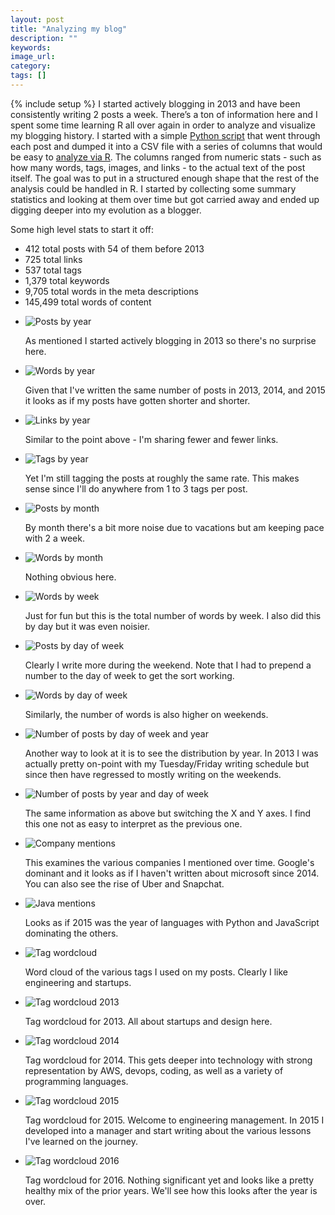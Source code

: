 ```yaml
---
layout: post
title: "Analyzing my blog"
description: ""
keywords:
image_url:
category:
tags: []
---
```

{% include setup %}
I started actively blogging in 2013 and have been consistently writing 2 posts a week. There’s a ton of information here and I spent some time learning R all over again in order to analyze and visualize my blogging history. I started with a simple [Python script](https://github.com/dangoldin/blog-analytics/blob/master/analyze.py) that went through each post and dumped it into a CSV file with a series of columns that would be easy to [analyze via R](https://github.com/dangoldin/blog-analytics/blob/master/analyze.R). The columns ranged from numeric stats - such as how many words, tags, images, and links - to the actual text of the post itself. The goal was to put in a structured enough shape that the rest of the analysis could be handled in R. I started by collecting some summary statistics and looking at them over time but got carried away and ended up digging deeper into my evolution as a blogger.

Some high level stats to start it off:

- 412 total posts with 54 of them before 2013
- 725 total links
- 537 total tags
- 1,379 total keywords
- 9,705 total words in the meta descriptions
- 145,499 total words of content

<ul class="thumbnails">
  <li class="span8">
    <div class="thumbnail">
      <img src="{{ IMG_PATH }}date_year-plot-count.png" alt="Posts by year">
      <p>As mentioned I started actively blogging in 2013 so there's no surprise here.</p>
    </div>
  </li>

  <li class="span8">
    <div class="thumbnail">
      <img src="{{ IMG_PATH }}date_year-plot-words.png" alt="Words by year">
      <p>Given that I've written the same number of posts in 2013, 2014, and 2015 it looks as if my posts have gotten shorter and shorter.</p>
    </div>
  </li>

  <li class="span8">
    <div class="thumbnail">
      <img src="{{ IMG_PATH }}date_year-plot-links.png" alt="Links by year">
      <p>Similar to the point above - I'm sharing fewer and fewer links.</p>
    </div>
  </li>

  <li class="span8">
    <div class="thumbnail">
      <img src="{{ IMG_PATH }}date_year-plot-tags.png" alt="Tags by year">
      <p>Yet I'm still tagging the posts at roughly the same rate. This makes sense since I'll do anywhere from 1 to 3 tags per post.</p>
    </div>
  </li>

  <li class="span8">
    <div class="thumbnail">
      <img src="{{ IMG_PATH }}date_month-plot-count.png" alt="Posts by month">
      <p>By month there's a bit more noise due to vacations but am keeping pace with 2 a week.</p>
    </div>
  </li>

  <li class="span8">
    <div class="thumbnail">
      <img src="{{ IMG_PATH }}date_month-plot-words.png" alt="Words by month">
      <p>Nothing obvious here.</p>
    </div>
  </li>

  <li class="span8">
    <div class="thumbnail">
      <img src="{{ IMG_PATH }}date_week-plot-words-v2.png" alt="Words by week">
      <p>Just for fun but this is the total number of words by week. I also did this by day but it was even noisier.</p>
    </div>
  </li>

  <li class="span8">
    <div class="thumbnail">
      <img src="{{ IMG_PATH }}dow-plot-count.png" alt="Posts by day of week">
      <p>Clearly I write more during the weekend. Note that I had to prepend a number to the day of week to get the sort working.</p>
    </div>
  </li>

  <li class="span8">
    <div class="thumbnail">
      <img src="{{ IMG_PATH }}dow-plot-words.png" alt="Words by day of week">
      <p>Similarly, the number of words is also higher on weekends.</p>
    </div>
  </li>

  <li class="span8">
    <div class="thumbnail">
      <img src="{{ IMG_PATH }}date_year-dow-plot1.png" alt="Number of posts by day of week and year">
      <p>Another way to look at it is to see the distribution by year. In 2013 I was actually pretty on-point with my Tuesday/Friday writing schedule but since then have regressed to mostly writing on the weekends.</p>
    </div>
  </li>

  <li class="span8">
    <div class="thumbnail">
      <img src="{{ IMG_PATH }}date_year-dow-plot2.png" alt="Number of posts by year and day of week">
      <p>The same information as above but switching the X and Y axes. I find this one not as easy to interpret as the previous one.</p>
    </div>
  </li>

  <li class="span8">
    <div class="thumbnail">
      <img src="{{ IMG_PATH }}company-mention.png" alt="Company mentions">
      <p>This examines the various companies I mentioned over time. Google's dominant and it looks as if I haven't written about microsoft since 2014. You can also see the rise of Uber and Snapchat.</p>
    </div>
  </li>

  <li class="span8">
    <div class="thumbnail">
      <img src="{{ IMG_PATH }}language-mention.png" alt="Java mentions">
      <p>Looks as if 2015 was the year of languages with Python and JavaScript dominating the others.</p>
    </div>
  </li>

  <li class="span8">
    <div class="thumbnail">
      <img src="{{ IMG_PATH }}wordcloud.png" alt="Tag wordcloud">
      <p>Word cloud of the various tags I used on my posts. Clearly I like engineering and startups.</p>
    </div>
  </li>

  <li class="span8">
    <div class="thumbnail">
      <img src="{{ IMG_PATH }}wordcloud_2013.png" alt="Tag wordcloud 2013">
      <p>Tag wordcloud for 2013. All about startups and design here.</p>
    </div>
  </li>

  <li class="span8">
    <div class="thumbnail">
      <img src="{{ IMG_PATH }}wordcloud_2014.png" alt="Tag wordcloud 2014">
      <p>Tag wordcloud for 2014. This gets deeper into technology with strong representation by AWS, devops, coding, as well as a variety of programming languages.</p>
    </div>
  </li>

  <li class="span8">
    <div class="thumbnail">
      <img src="{{ IMG_PATH }}wordcloud_2015.png" alt="Tag wordcloud 2015">
      <p>Tag wordcloud for 2015. Welcome to engineering management. In 2015 I developed into a manager and start writing about the various lessons I've learned on the journey.</p>
    </div>
  </li>

  <li class="span8">
    <div class="thumbnail">
      <img src="{{ IMG_PATH }}wordcloud_2016.png" alt="Tag wordcloud 2016">
      <p>Tag wordcloud for 2016. Nothing significant yet and looks like a pretty healthy mix of the prior years. We'll see how this looks after the year is over.</p>
    </div>
  </li>
</ul>
